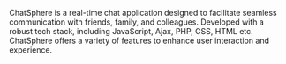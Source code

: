 ChatSphere is a real-time chat application designed to facilitate seamless communication with friends, family, and colleagues. Developed with a robust tech stack, including JavaScript, Ajax, PHP, CSS, HTML etc. ChatSphere offers a variety of features to enhance user interaction and experience.
